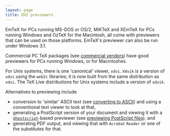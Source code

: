```yaml
---
layout: page
title: DVI previewers
---
```


EmTeX for PCs running MS-DOS or OS/2, MiKTeX and
XEmTeX for PCs running Windows and OzTeX for the Macintosh, all
come with previewers that can be used on those platforms. EmTeX's
previewer can also be run under Windows&nbsp;3.1.

Commercial PC TeX packages (see 
[commercial vendors](./FAQ-commercial.html))
have good previewers for PCs running Windows, or for Macintoshes.

For Unix systems, there is one 'canonical' viewer, `xdvi`.
`Xdvik` is a version of `xdvi` using the
`web2c` libraries; it is now built from the same distribution
as `xdvi`.  The TeX&nbsp;Live distributions for Unix systems
include a version of `xdvik`.

Alternatives to previewing include
  

-  conversion to 'similar' ASCII text (see
    [converting to ASCII](./FAQ-toascii.html)) and using a
    conventional text viewer to look at that,
-  generating a PostScript version of your document and viewing it
    with a
    [`ghostscript`](http://www.ghostscript.com/)-based
    previewer (see 
    [previewing PostScript files](./FAQ-PSpreview.html)), and
-  generating  PDF output, and viewing that with
    `Acrobat` `Reader` or one of the substitutes for that.

